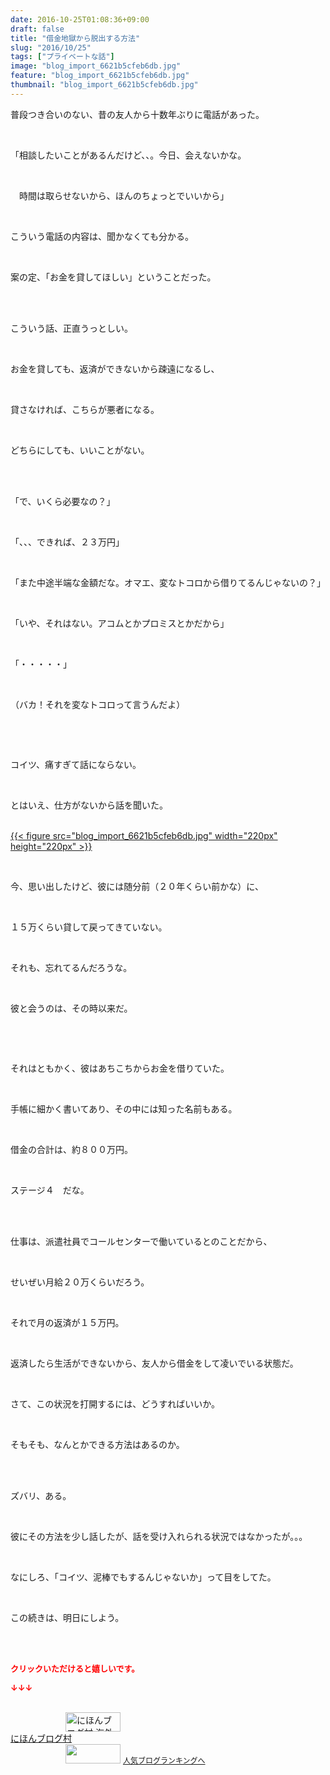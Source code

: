 ```yaml
---
date: 2016-10-25T01:08:36+09:00
draft: false
title: "借金地獄から脱出する方法"
slug: "2016/10/25"
tags: ["プライベートな話"]
image: "blog_import_6621b5cfeb6db.jpg"
feature: "blog_import_6621b5cfeb6db.jpg"
thumbnail: "blog_import_6621b5cfeb6db.jpg"
---
```

<p>普段つき合いのない、昔の友人から十数年ぶりに電話があった。</p><br/><p>「相談したいことがあるんだけど、、。今日、会えないかな。</p><br/><p>　時間は取らせないから、ほんのちょっとでいいから」</p><br/><p>こういう電話の内容は、聞かなくても分かる。</p><br/><p>案の定、「お金を貸してほしい」ということだった。</p><br/><p><br/>こういう話、正直うっとしい。</p><br/><p>お金を貸しても、返済ができないから疎遠になるし、</p><br/><p>貸さなければ、こちらが悪者になる。</p><br/><p>どちらにしても、いいことがない。</p><br/><p><br/>「で、いくら必要なの？」</p><br/><p>「、、、できれば、２３万円」</p><br/><p>「また中途半端な金額だな。オマエ、変なトコロから借りてるんじゃないの？」</p><br/><p>「いや、それはない。アコムとかプロミスとかだから」</p><br/><p>「・・・・・」</p><br/><p>（バカ！それを変なトコロって言うんだよ）</p><br/><p><br/></p><p>コイツ、痛すぎて話にならない。</p><br/><p>とはいえ、仕方がないから話を聞いた。</p><p><br/><a href="blog_import_6621b5d15fe04.jpg">{{< figure src="blog_import_6621b5cfeb6db.jpg" width="220px" height="220px" >}}</a> <br/></p><br/><p>今、思い出したけど、彼には随分前（２０年くらい前かな）に、</p><br/><p>１５万くらい貸して戻ってきていない。</p><br/><p>それも、忘れてるんだろうな。</p><br/><p>彼と会うのは、その時以来だ。</p><br/><p><br/></p><p>それはともかく、彼はあちこちからお金を借りていた。</p><br/><p>手帳に細かく書いてあり、その中には知った名前もある。</p><br/><p>借金の合計は、約８００万円。</p><br/><p>ステージ４　だな。</p><br/><br/><p>仕事は、派遣社員でコールセンターで働いているとのことだから、</p><br/><p>せいぜい月給２０万くらいだろう。</p><br/><p>それで月の返済が１５万円。</p><br/><p>返済したら生活ができないから、友人から借金をして凌いでいる状態だ。</p><p><br/></p><p>さて、この状況を打開するには、どうすればいいか。</p><br/><p>そもそも、なんとかできる方法はあるのか。</p><br/><br/><p>ズバリ、ある。</p><p><br/></p><p>彼にその方法を少し話したが、話を受け入れられる状況ではなかったが。。。</p><br/><p>なにしろ、「コイツ、泥棒でもするんじゃないか」って目をしてた。</p><br/><p>この続きは、明日にしよう。</p><br/><br/><p><font color="#ff0000" size="2"><strong>クリックいただけると嬉しいです。<br/></strong></font></p><p><font color="#ff0000" size="2"><strong>↓↓↓</strong></font></p><p><br/><a href="ranking.html?p_cid=01260127" target="_blank"><img border="0" alt="にほんブログ村 海外生活ブログ バリ島情報へ" src="data:image/svg+xml;charset=utf-8,%3Csvg%20xmlns%3D%22http%3A%2F%2Fwww.w3.org%2F2000%2Fsvg%22%20title%3D%22Placeholder%20for%20Images%22%20role%3D%22presentation%22%20viewBox%3D%220%200%2088%2031%22%20%2F%3E" width="88" height="31" data-src="https://img-proxy.blog-video.jp/images?url=http%3A%2F%2Foverseas.blogmura.com%2Fbali%2Fimg%2Fbali88_31.gif" style="aspect-ratio: auto 88 / 31;"/><noscript><img border="0" alt="にほんブログ村 海外生活ブログ バリ島情報へ" src="https://img-proxy.blog-video.jp/images?url=http%3A%2F%2Foverseas.blogmura.com%2Fbali%2Fimg%2Fbali88_31.gif" width="88" height="31"></noscript></a> <br/><a href="ranking.html?p_cid=01260127" target="_blank">にほんブログ村</a> <br/><a title="人気ブログランキングへ" href="link.php?1804582"><img border="0" src="data:image/svg+xml;charset=utf-8,%3Csvg%20xmlns%3D%22http%3A%2F%2Fwww.w3.org%2F2000%2Fsvg%22%20title%3D%22Placeholder%20for%20Images%22%20role%3D%22presentation%22%20viewBox%3D%220%200%2088%2031%22%20%2F%3E" width="88" height="31" data-src="https://blog.with2.net/img/banner/banner_22.gif" style="aspect-ratio: auto 88 / 31;"/><noscript><img border="0" src="https://blog.with2.net/img/banner/banner_22.gif" width="88" height="31"></noscript></a> <a style="FONT-SIZE: 12px" href="link.php?1804582">人気ブログランキングへ</a> </p>

